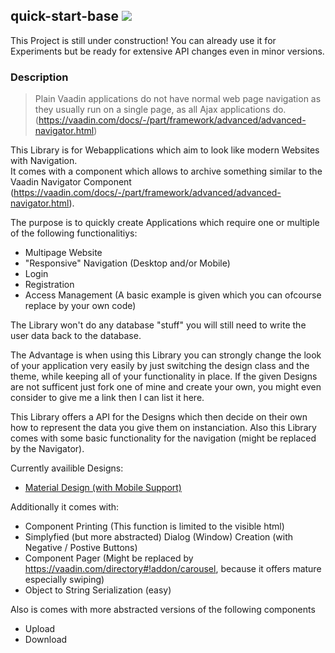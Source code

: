 ## quick-start-base [![](https://jitpack.io/v/appreciated/quick-start-base.svg)](https://jitpack.io/#appreciated/quick-start-base)

This Project is still under construction! You can already use it for Experiments but be ready for extensive API changes even in minor versions.

### Description
>Plain Vaadin applications do not have normal web page navigation as they usually run on a single page, as all Ajax applications do. (https://vaadin.com/docs/-/part/framework/advanced/advanced-navigator.html)

This Library is for Webapplications which aim to look like modern Websites with Navigation.  
It comes with a component which allows to archive something similar to the Vaadin Navigator Component (https://vaadin.com/docs/-/part/framework/advanced/advanced-navigator.html). 

The purpose is to quickly create Applications which require one or multiple of the following functionalitiys:
- Multipage Website
- "Responsive" Navigation (Desktop and/or Mobile)
- Login
- Registration
- Access Management (A basic example is given which you can ofcourse replace by your own code)

The Library won't do any database "stuff" you will still need to write the user data back to the database.  

The Advantage is when using this Library you can strongly change the look of your application very easily by just switching the design class and the theme, while keeping all of your functionality in place. 
If the given Designs are not sufficent just fork one of mine and create your own, you might even consider to give me a link then I can list it here. 

This Library offers a API for the Designs which then decide on their own how to represent the data you give them on instanciation.
Also this Library comes with some basic functionality for the navigation (might be replaced by the Navigator).

Currently availible Designs:
* [Material Design (with Mobile Support)](https://github.com/appreciated/quick-start-material)

Additionally it comes with:  
- Component Printing (This function is limited to the visible html)
- Simplyfied (but more abstracted) Dialog (Window) Creation (with Negative / Postive Buttons)
- Component Pager (Might be replaced by https://vaadin.com/directory#!addon/carousel, because it offers mature especially swiping)
- Object to String Serialization (easy)

Also is comes with more abstracted versions of the following components
- Upload 
- Download
